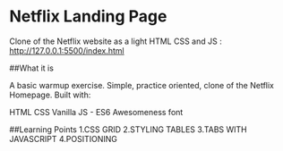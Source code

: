 # Netflix Landing Page 
Clone of the Netflix website as a light HTML CSS and JS : http://127.0.0.1:5500/index.html

##What it is

A basic warmup exercise. Simple, practice oriented, clone of the Netflix Homepage. Built with:

HTML
CSS
Vanilla JS - ES6
Awesomeness font

##Learning Points
1.CSS GRID
2.STYLING TABLES
3.TABS WITH JAVASCRIPT
4.POSITIONING

